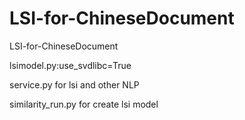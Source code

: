 # LSI-for-ChineseDocument
LSI-for-ChineseDocument

lsimodel.py:use_svdlibc=True

service.py for lsi and other NLP 

similarity_run.py  for create lsi model
